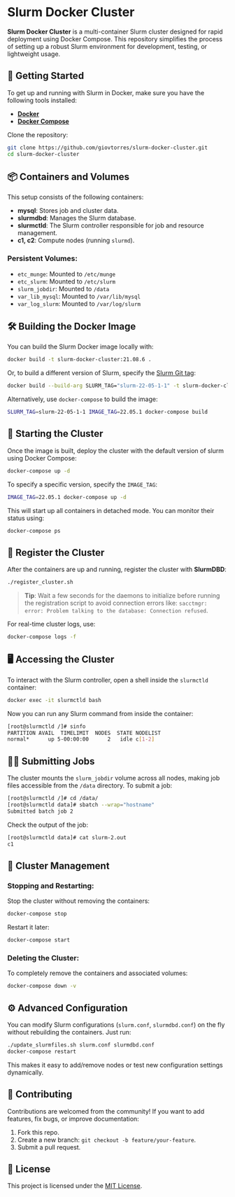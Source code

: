 # Slurm Docker Cluster

**Slurm Docker Cluster** is a multi-container Slurm cluster designed for rapid
deployment using Docker Compose. This repository simplifies the process of
setting up a robust Slurm environment for development, testing, or lightweight
usage.

## 🏁 Getting Started

To get up and running with Slurm in Docker, make sure you have the following tools installed:

- **[Docker](https://docs.docker.com/get-docker/)**
- **[Docker Compose](https://docs.docker.com/compose/install/)**

Clone the repository:

```bash
git clone https://github.com/giovtorres/slurm-docker-cluster.git
cd slurm-docker-cluster
```

## 📦 Containers and Volumes

This setup consists of the following containers:

- **mysql**: Stores job and cluster data.
- **slurmdbd**: Manages the Slurm database.
- **slurmctld**: The Slurm controller responsible for job and resource management.
- **c1, c2**: Compute nodes (running `slurmd`).

### Persistent Volumes:

- `etc_munge`: Mounted to `/etc/munge`
- `etc_slurm`: Mounted to `/etc/slurm`
- `slurm_jobdir`: Mounted to `/data`
- `var_lib_mysql`: Mounted to `/var/lib/mysql`
- `var_log_slurm`: Mounted to `/var/log/slurm`

## 🛠️  Building the Docker Image

You can build the Slurm Docker image locally with:

```bash
docker build -t slurm-docker-cluster:21.08.6 .
```

Or, to build a different version of Slurm, specify the [Slurm Git tag](https://github.com/SchedMD/slurm/tags):

```bash
docker build --build-arg SLURM_TAG="slurm-22-05-1-1" -t slurm-docker-cluster:22.05.1 .
```

Alternatively, use `docker-compose` to build the image:

```bash
SLURM_TAG=slurm-22-05-1-1 IMAGE_TAG=22.05.1 docker-compose build
```

## 🚀 Starting the Cluster

Once the image is built, deploy the cluster with the default version of slurm
using Docker Compose:

```bash
docker-compose up -d
```

To specify a specific version, specify the `IMAGE_TAG`:

```bash
IMAGE_TAG=22.05.1 docker-compose up -d
```

This will start up all containers in detached mode. You can monitor their status using:

```bash
docker-compose ps
```

## 📝 Register the Cluster

After the containers are up and running, register the cluster with **SlurmDBD**:

```bash
./register_cluster.sh
```

> **Tip**: Wait a few seconds for the daemons to initialize before running the registration script to avoid connection errors like:
> `sacctmgr: error: Problem talking to the database: Connection refused`.

For real-time cluster logs, use:

```bash
docker-compose logs -f
```

## 🖥️  Accessing the Cluster

To interact with the Slurm controller, open a shell inside the `slurmctld` container:

```bash
docker exec -it slurmctld bash
```

Now you can run any Slurm command from inside the container:

```bash
[root@slurmctld /]# sinfo
PARTITION AVAIL  TIMELIMIT  NODES  STATE NODELIST
normal*      up 5-00:00:00      2   idle c[1-2]
```

## 🧑‍💻 Submitting Jobs

The cluster mounts the `slurm_jobdir` volume across all nodes, making job files accessible from the `/data` directory. To submit a job:

```bash
[root@slurmctld /]# cd /data/
[root@slurmctld data]# sbatch --wrap="hostname"
Submitted batch job 2
```

Check the output of the job:

```bash
[root@slurmctld data]# cat slurm-2.out
c1
```

## 🔄 Cluster Management

### Stopping and Restarting:

Stop the cluster without removing the containers:

```bash
docker-compose stop
```

Restart it later:

```bash
docker-compose start
```

### Deleting the Cluster:

To completely remove the containers and associated volumes:

```bash
docker-compose down -v
```

## ⚙️ Advanced Configuration

You can modify Slurm configurations (`slurm.conf`, `slurmdbd.conf`) on the fly without rebuilding the containers. Just run:

```bash
./update_slurmfiles.sh slurm.conf slurmdbd.conf
docker-compose restart
```

This makes it easy to add/remove nodes or test new configuration settings dynamically.

## 🤝 Contributing

Contributions are welcomed from the community! If you want to add features, fix bugs, or improve documentation:

1. Fork this repo.
2. Create a new branch: `git checkout -b feature/your-feature`.
3. Submit a pull request.

## 📄 License

This project is licensed under the [MIT License](LICENSE).
